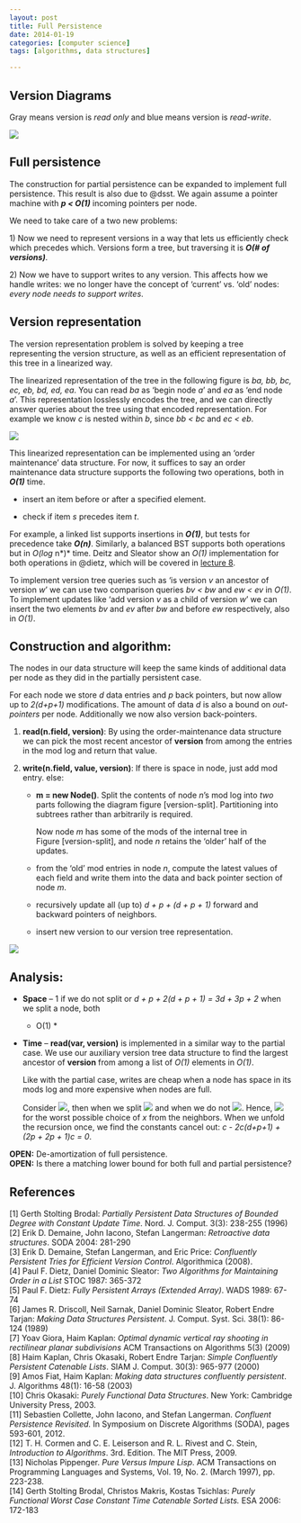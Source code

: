 ```yaml
---
layout: post
title: Full Persistence
date: 2014-01-19
categories: [computer science]
tags: [algorithms, data structures]

---
```


Version Diagrams 
---
Gray means version is *read only* and blue means version is *read-write*.

![](http://sungsoo.github.com/images/fullpersistence.png)

Full persistence
---
The construction for partial persistence can be expanded to implement
full persistence. This result is also due to @dsst. We again assume a
pointer machine with ***p <  O(1)*** incoming pointers per node.

We need to take care of a two new problems:

​1) Now we need to represent versions in a way that lets us efficiently
check which precedes which. Versions form a tree, but traversing it is
***O(# of versions)***.

​2) Now we have to support writes to any version. This affects how we
handle writes: we no longer have the concept of ‘current’ vs. ‘old’
nodes: *every node needs to support writes*.

Version representation
----------------------

The version representation problem is solved by keeping a tree
representing the version structure, as well as an efficient
representation of this tree in a linearized way.

The linearized representation of the tree in the following figure
is *ba, bb, bc, ec, eb, bd, ed, ea*. You can read *ba* as ‘begin node
*a*’ and *ea* as ‘end node *a*’. This representation losslessly encodes
the tree, and we can directly answer queries about the tree using that
encoded representation. For example we know *c* is nested within *b*,
since *bb < bc* and *ec < eb*.

![](http://sungsoo.github.com/images/TreeTraversal.png)


This linearized representation can be implemented using an ‘order
maintenance’ data structure. For now, it suffices to say an order
maintenance data structure supports the following two operations, both
in ***O(1)*** time.

-   insert an item before or after a specified element.

-   check if item *s* precedes item *t*.

For example, a linked list supports insertions in ***O(1)***, but tests for
precedence take ***O(n)***. Similarly, a balanced BST supports both
operations but in *O(log* n*)* time. Deitz and Sleator show an *O(1)*
implementation for both operations in @dietz, which will be covered in
[lecture 8](http://courses.csail.mit.edu/6.851/spring12/lectures/L08.html).

To implement version tree queries such as ‘is version *v* an ancestor of
version *w*’ we can use two comparison queries *bv < bw* and *ew < ev*
in *O(1)*. To implement updates like ‘add version *v* as a child of
version *w*’ we can insert the two elements *bv* and *ev* after *bw* and
before *ew* respectively, also in *O(1)*.

Construction and algorithm:
---------------------------

The nodes in our data structure will keep the same kinds of additional
data per node as they did in the partially persistent case.

For each node we store *d* data entries and *p* back pointers, but now
allow up to *2(d+p+1)* modifications. The amount of data *d* is also a
bound on *out-pointers* per node. Additionally we now also
version back-pointers.

1.  **read(n.field, version)**: By using the
    order-maintenance data structure we can pick the most recent
    ancestor of **version** from among the entries in the mod log and
    return that value.

2.  **write(n.field, value, version)**: If there
    is space in node, just add mod entry. else:

    -   **m = new Node()**. Split the contents of node *n*’s mod
        log into *two* parts following the diagram
        figure [version-split]. Partitioning into subtrees rather than
        arbitrarily is required.

        Now node *m* has some of the mods of the internal tree in
        Figure [version-split], and node *n* retains the ‘older’ half of
        the updates.

    -   from the ‘old’ mod entries in node *n*, compute the latest
        values of each field and write them into the data and back
        pointer section of node *m*.

    -   recursively update all (up to) *d + p + (d + p + 1)* forward and
        backward pointers of neighbors.

    -   insert new version to our version tree representation.

![](http://sungsoo.github.com/images/VersionSplitting.png)


Analysis:
---------

-   **Space** – 1 if we do not split or
    *d + p + 2(d  + p + 1) = 3d + 3p + 2* when we split a node, both
    * O(1) *

-   **Time** – **read(var, version)** is implemented in a similar way to the
    partial case. We use our auxiliary version tree data structure to
    find the largest ancestor of **version** from among a list of *O(1)*
    elements in *O(1)*.

    Like with the partial case, writes are cheap when a node has space
    in its mods log and more expensive when nodes are full.

    Consider ![](http://sungsoo.github.com/images/eqn-fp01.png), then when we split
    ![](http://sungsoo.github.com/images/eqn-fp02.png) and when we do not
    ![](http://sungsoo.github.com/images/eqn-fp03.png). Hence,
    ![](http://sungsoo.github.com/images/eqn-fp04.png)
    for the worst possible choice of *x* from the neighbors. When we
    unfold the recursion once, we find the constants cancel out:
    *c - 2c(d+p+1) + (2p + 2p + 1)c = 0*.

**OPEN:** De-amortization of full persistence.  
**OPEN:** Is there a matching lower bound for both full and
partial persistence?


References
---

[1] Gerth Stolting Brodal: *Partially Persistent Data Structures of Bounded
Degree with Constant Update Time*. Nord. J. Comput. 3(3): 238-255 (1996)  
[2] Erik D. Demaine, John Iacono, Stefan Langerman: *Retroactive data
structures*. SODA 2004: 281-290  
[3] Erik D. Demaine, Stefan Langerman, and Eric Price: *Confluently
Persistent Tries for Efficient Version Control*. Algorithmica (2008).  
[4] Paul F. Dietz, Daniel Dominic Sleator: *Two Algorithms for Maintaining
Order in a List* STOC 1987: 365-372  
[5] Paul F. Dietz: *Fully Persistent Arrays (Extended Array)*. WADS 1989:
67-74  
[6] James R. Driscoll, Neil Sarnak, Daniel Dominic Sleator, Robert Endre
Tarjan: *Making Data Structures Persistent*. J. Comput. Syst. Sci.
38(1): 86-124 (1989)  
[7] Yoav Giora, Haim Kaplan: *Optimal dynamic vertical ray shooting in
rectilinear planar subdivisions* ACM Transactions on Algorithms 5(3)
(2009)  
[8] Haim Kaplan, Chris Okasaki, Robert Endre Tarjan: *Simple Confluently
Persistent Catenable Lists*. SIAM J. Comput. 30(3): 965-977 (2000)  
[9] Amos Fiat, Haim Kaplan: *Making data structures confluently persistent*.
J. Algorithms 48(1): 16-58 (2003)  
[10] Chris Okasaki: *Purely Functional Data Structures*. New York: Cambridge
University Press, 2003.  
[11] Sebastien Collette, John Iacono, and Stefan Langerman. *Confluent
Persistence Revisited.* In Symposium on Discrete Algorithms (SODA),
pages 593-601, 2012.  
[12] T. H. Cormen and C. E. Leiserson and R. L. Rivest and C. Stein,
*Introduction to Algorithms*. 3rd. Edition. The MIT Press, 2009.  
[13] Nicholas Pippenger. *Pure Versus Impure Lisp*. ACM Transactions on
Programming Languages and Systems, Vol. 19, No. 2. (March 1997), pp.
223-238.  
[14] Gerth Stolting Brodal, Christos Makris, Kostas Tsichlas: *Purely
Functional Worst Case Constant Time Catenable Sorted Lists.* ESA 2006:
172-183
